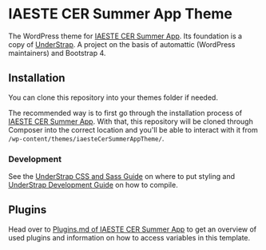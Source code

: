 # IAESTE CER Summer App Theme

The WordPress theme for [IAESTE CER Summer App](https://github.com/pzoechner/iaeste-cer-summer-app/). Its foundation is a copy of [UnderStrap](https://github.com/understrap/understrap). A project on the basis of automattic (WordPress maintainers) and Bootstrap 4.

## Installation

You can clone this repository into your themes folder if needed.

The recommended way is to first go through the installation process of [IAESTE CER Summer App](https://github.com/pzoechner/iaeste-cer-summer-app/). With that, this repository will be cloned through Composer into the correct location and you'll be able to interact with it from `/wp-content/themes/iaesteCerSummerAppTheme/`.

### Development

See the [UnderStrap CSS and Sass Guide](https://github.com/pzoechner/iaeste-cer-summer-app-theme/blob/master/README-UNDERSTRAP.md#confused-by-all-the-css-and-sass-files) on where to put styling and [UnderStrap Development Guide](https://github.com/pzoechner/iaeste-cer-summer-app-theme/blob/master/README-UNDERSTRAP.md#developing-with-npm-gulp-and-sass-and-browser-sync1) on how to compile.

## Plugins

Head over to [Plugins.md of IAESTE CER Summer App](https://github.com/pzoechner/iaeste-cer-summer-app/blob/master/PLUGINS.md) to get an overview of used plugins and information on how to access variables in this template.

